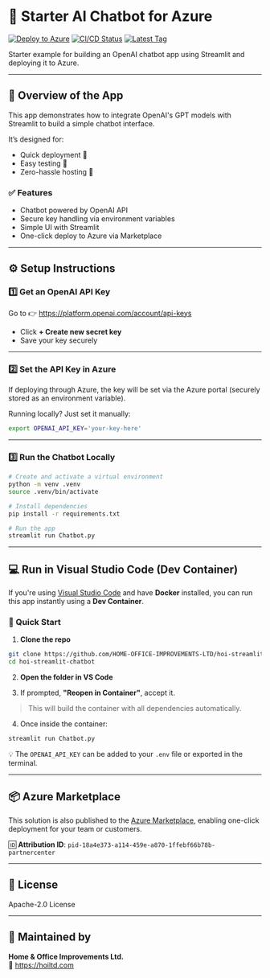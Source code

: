 # 🎈 Starter AI Chatbot for Azure

[![Deploy to Azure](https://aka.ms/deploytoazurebutton)](https://portal.azure.com/#create/Microsoft.Template/uri/https%3A%2F%2Fraw.githubusercontent.com%2FHOME-OFFICE-IMPROVEMENTS-LTD%2Fhoi-streamlit-chatbot%2Fmain%2Farm-templates%2FmainTemplate.json%3FcreateUiDefinitionUri%3Dhttps%3A%2F%2Fraw.githubusercontent.com%2FHOME-OFFICE-IMPROVEMENTS-LTD%2Fhoi-streamlit-chatbot%2Fmain%2Farm-templates%2FcreateUiDefinition.json)
[![CI/CD Status](https://github.com/HOME-OFFICE-IMPROVEMENTS-LTD/hoi-streamlit-chatbot/actions/workflows/deploy-to-azure.yml/badge.svg)](https://github.com/HOME-OFFICE-IMPROVEMENTS-LTD/hoi-streamlit-chatbot/actions/workflows/deploy-to-azure.yml)
[![Latest Tag](https://img.shields.io/github/v/tag/HOME-OFFICE-IMPROVEMENTS-LTD/hoi-streamlit-chatbot?label=version)](https://github.com/HOME-OFFICE-IMPROVEMENTS-LTD/hoi-streamlit-chatbot/tags)

Starter example for building an OpenAI chatbot app using Streamlit and deploying it to Azure.

---

## 🌟 Overview of the App

This app demonstrates how to integrate OpenAI's GPT models with Streamlit to build a simple chatbot interface.

It’s designed for:
- Quick deployment 🧪  
- Easy testing 🧠  
- Zero-hassle hosting 🚀  

### ✅ Features
- Chatbot powered by OpenAI API
- Secure key handling via environment variables
- Simple UI with Streamlit
- One-click deploy to Azure via Marketplace

---

## ⚙️ Setup Instructions

### 1️⃣ Get an OpenAI API Key
Go to 👉 https://platform.openai.com/account/api-keys

- Click **+ Create new secret key**
- Save your key securely

---

### 2️⃣ Set the API Key in Azure
If deploying through Azure, the key will be set via the Azure portal (securely stored as an environment variable).

Running locally? Just set it manually:

```bash
export OPENAI_API_KEY='your-key-here'
```

---

### 3️⃣ Run the Chatbot Locally

```bash
# Create and activate a virtual environment
python -m venv .venv
source .venv/bin/activate

# Install dependencies
pip install -r requirements.txt

# Run the app
streamlit run Chatbot.py
```

---

## 💻 Run in Visual Studio Code (Dev Container)

If you're using [Visual Studio Code](https://code.visualstudio.com/) and have **Docker** installed, you can run this app instantly using a **Dev Container**.

### 🚀 Quick Start

1. **Clone the repo**

```bash
git clone https://github.com/HOME-OFFICE-IMPROVEMENTS-LTD/hoi-streamlit-chatbot.git
cd hoi-streamlit-chatbot
```

2. **Open the folder in VS Code**

3. If prompted, **"Reopen in Container"**, accept it.

> This will build the container with all dependencies automatically.

4. Once inside the container:

```bash
streamlit run Chatbot.py
```

💡 The `OPENAI_API_KEY` can be added to your `.env` file or exported in the terminal.

---

## 📦 Azure Marketplace

This solution is also published to the [Azure Marketplace](https://partner.microsoft.com/en-us/dashboard/commercial-marketplace/overview), enabling one-click deployment for your team or customers.

🆔 **Attribution ID**: `pid-18a4e373-a114-459e-a870-1ffebf66b78b-partnercenter`

---

## 📄 License

Apache-2.0 License

---

## 🏢 Maintained by

**Home & Office Improvements Ltd.**  
🔗 https://hoiltd.com
